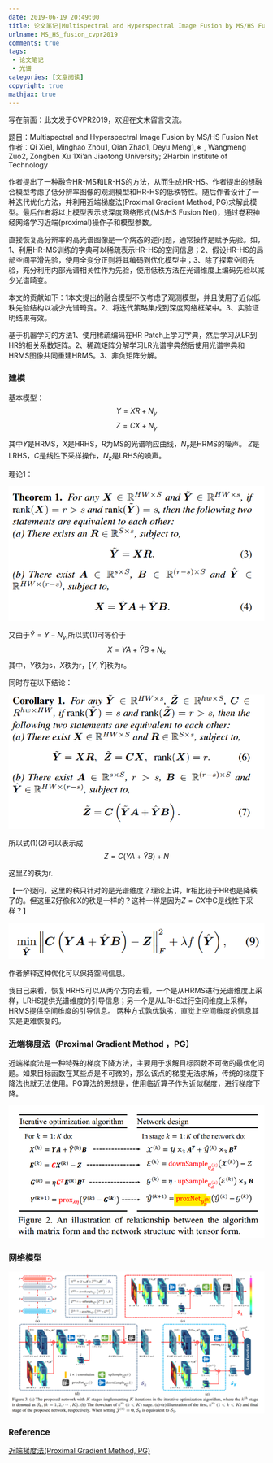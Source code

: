 ```yaml
---
date: 2019-06-19 20:49:00
title: 论文笔记|Multispectral and Hyperspectral Image Fusion by MS/HS Fusion Net
urlname: MS_HS_fusion_cvpr2019
comments: true
tags:
 - 论文笔记
 - 光谱
categories: [文章阅读]
copyright: true
mathjax: true
---
```



写在前面：此文发于CVPR2019，欢迎在文末留言交流。

[//]:，并公布了[代码](https://github.com/JiaRenChang/PSMNet)

题目：Multispectral and Hyperspectral Image Fusion by MS/HS Fusion Net
作者：Qi Xie1, Minghao Zhou1, Qian Zhao1, Deyu Meng1,∗ , Wangmeng Zuo2, Zongben Xu
1Xi’an Jiaotong University; 2Harbin Institute of Technology

<!--more-->

作者提出了一种融合HR-MS和LR-HS的方法，从而生成HR-HS。作者提出的想融合模型考虑了低分辨率图像的观测模型和HR-HS的低秩特性。随后作者设计了一种迭代优化方法，并利用近端梯度法(Proximal Gradient Method, PG)求解此模型。最后作者将以上模型表示成深度网络形式(MS/HS Fusion Net)，通过卷积神经网络学习近端(proximal)操作子和模型参数。


直接恢复高分辨率的高光谱图像是一个病态的逆问题，通常操作是赋予先验。如，1、利用HR-MS训练的字典可以稀疏表示HR-HS的空间信息；2、假设HR-HS的局部空间平滑先验，使用全变分正则将其编码到优化模型中；3、除了探索空间先验，充分利用内部光谱相关性作为先验，使用低秩方法在光谱维度上编码先验以减少光谱畸变。


本文的贡献如下：1本文提出的融合模型不仅考虑了观测模型，并且使用了近似低秩先验结构以减少光谱畸变。2、将迭代策略集成到深度网络框架中。3、实验证明结果有效。

基于机器学习的方法1、使用稀疏编码在HR Patch上学习字典，然后学习从LR到HR的相关系数矩阵。2、稀疏矩阵分解学习LR光谱字典然后使用光谱字典和HRMS图像共同重建HRMS。3、非负矩阵分解。

### 建模

基本模型：
$$Y=XR+N_y\tag{1}$$
$$Z=CX+N_y\tag{2}$$

其中$Y$是HRMS，$X$是HRHS，$R$为MS的光谱响应曲线，$N_y$是HRMS的噪声。
$Z$是LRHS，$C$是线性下采样操作，$N_z$是LRHS的噪声。



理论1：

<div align = center>
<img src = ./paper_Multispectral_and_Hyperspectral_Image_Fusion_by_MSHS_Fusion_Net_CVPR_2019/th1.png />
</div>

又由于$\tilde{Y}=Y-N_y$,所以式(1)可等价于
$$X=YA+\hat{Y}B+N_x \tag{5}$$
其中，$Y$秩为s，$X$秩为r，$[Y,\hat{Y}]$秩为r。

同时存在以下结论：
<div align = center>
<img src = ./paper_Multispectral_and_Hyperspectral_Image_Fusion_by_MSHS_Fusion_Net_CVPR_2019/cl2.png />
</div>

所以式(1)(2)可以表示成
$$Z=C(YA+\hat{Y}B)+N \tag{8}$$

这里Z的秩为r.

【一个疑问，这里的秩只针对的是光谱维度？理论上讲，lr相比较于HR也是降秩了的。但这里Z好像和X的秩是一样的？这种一样是因为$Z=CX$中C是线性下采样？】
<div align = center>
<img src = ./paper_Multispectral_and_Hyperspectral_Image_Fusion_by_MSHS_Fusion_Net_CVPR_2019/fusmodel.png />
</div>

作者解释这种优化可以保持空间信息。

我自己来看，恢复HRHS可以从两个方向去看，一个是从HRMS进行光谱维度上采样，LRHS提供光谱维度的引导信息；另一个是从LRHS进行空间维度上采样，HRMS提供空间维度的引导信息。
两种方式孰优孰劣，直觉上空间维度的信息其实是更难恢复的。

### 近端梯度法（Proximal Gradient Method ，PG）


近端梯度法是一种特殊的梯度下降方法，主要用于求解目标函数不可微的最优化问题。如果目标函数在某些点是不可微的，那么该点的梯度无法求解，传统的梯度下降法也就无法使用。PG算法的思想是，使用临近算子作为近似梯度，进行梯度下降。


<div align = center>
<img src = ./paper_Multispectral_and_Hyperspectral_Image_Fusion_by_MSHS_Fusion_Net_CVPR_2019/opt2net.png />
</div>





### 网络模型

<div align = center>
<img src = ./paper_Multispectral_and_Hyperspectral_Image_Fusion_by_MSHS_Fusion_Net_CVPR_2019/overview.png />
</div>

### Reference

[近端梯度法(Proximal Gradient Method, PG)](https://blog.csdn.net/qq547276542/article/details/78251779)

